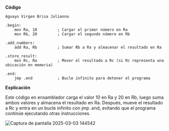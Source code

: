 
**Código**

```
Aguayo Virgen Brisa Julianna

.begin:
    mov Ra, 10         ; Cargar el primer número en Ra
    mov Rb, 20         ; Cargar el segundo número en Rb

.add_numbers:
    add Ra, Rb         ; Sumar Rb a Ra y almacenar el resultado en Ra

.store_result:
    mov Rc, Ra         ; Mover el resultado a Rc (si Rc representa una ubicación en memoria)

.end:
    jmp .end           ; Bucle infinito para detener el programa
````

**Explicación**

Este código en ensamblador carga el valor 10 en Ra y 20 en Rb, 
luego suma ambos valores y almacena el resultado en Ra. Después,
mueve el resultado a Rc y entra en un bucle infinito con jmp .end, 
evitando que el programa continúe ejecutando otras instrucciones.

![Captura de pantalla 2025-03-03 144542](https://github.com/user-attachments/assets/ee3e6588-f139-4867-a38d-9711590da24c)
